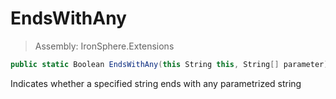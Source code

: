 ﻿

# EndsWithAny

> Assembly: IronSphere.Extensions

```csharp
public static Boolean EndsWithAny(this String this, String[] parameter)
```

Indicates whether a specified string ends with any parametrized string

